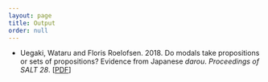 ```yaml
---
layout: page
title: Output
order: null
---
```


- Uegaki, Wataru and Floris Roelofsen. 2018. Do modals take propositions or sets of propositions? Evidence from Japanese *darou*. *Proceedings of SALT 28*. [[PDF](https://semanticsarchive.net/Archive/TkyZDFjY/paper.pdf)]
